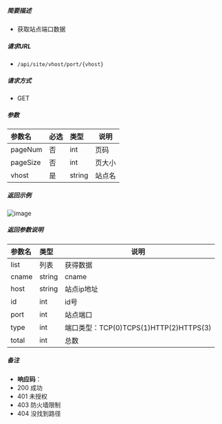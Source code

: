 

    
##### 简要描述

- 获取站点端口数据

##### 请求URL
- ` /api/site/vhost/port/{vhost} `
  
##### 请求方式
- GET

##### 参数

|参数名|必选|类型|说明|
|:----    |:---|:----- |-----   |
|pageNum |否  |int |页码   |
|pageSize |否  |int |  页大小   |
|vhost     |是  |string | 站点名    |

##### 返回示例 

![image](https://user-images.githubusercontent.com/90588289/133775539-794377d0-735d-4cb0-8a55-0d09eacd9b24.png)

##### 返回参数说明 

|参数名|类型|说明|
|:-----  |:-----|-----                           |
|list |  列表 |获得数据|
|cname |  string |cname|
|host |   string |站点ip地址|
|id |  int |id号|
|port | int  |站点端口|
|type|  int |端口类型：TCP(0)TCPS(1)HTTP(2)HTTPS(3)|
|total | int  |总数|

##### 备注 

- **响应码**：
 - 200 成功
 - 401 未授权
 - 403 防火墙限制
 - 404 没找到路径



